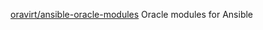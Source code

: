 
[oravirt/ansible-oracle-modules](https://github.com/oravirt/ansible-oracle-modules)
Oracle modules for Ansible
